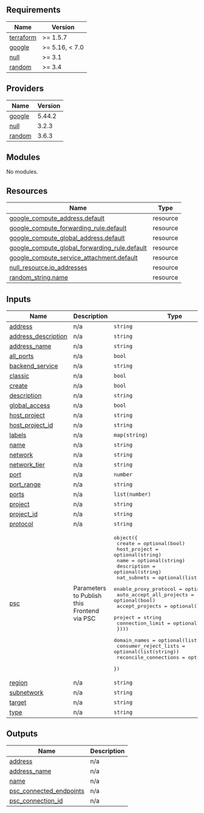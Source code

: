  
<!-- BEGIN_TF_DOCS -->
## Requirements

| Name | Version |
|------|---------|
| <a name="requirement_terraform"></a> [terraform](#requirement\_terraform) | >= 1.5.7 |
| <a name="requirement_google"></a> [google](#requirement\_google) | >= 5.16, < 7.0 |
| <a name="requirement_null"></a> [null](#requirement\_null) | >= 3.1 |
| <a name="requirement_random"></a> [random](#requirement\_random) | >= 3.4 |

## Providers

| Name | Version |
|------|---------|
| <a name="provider_google"></a> [google](#provider\_google) | 5.44.2 |
| <a name="provider_null"></a> [null](#provider\_null) | 3.2.3 |
| <a name="provider_random"></a> [random](#provider\_random) | 3.6.3 |

## Modules

No modules.

## Resources

| Name | Type |
|------|------|
| [google_compute_address.default](https://registry.terraform.io/providers/hashicorp/google/latest/docs/resources/compute_address) | resource |
| [google_compute_forwarding_rule.default](https://registry.terraform.io/providers/hashicorp/google/latest/docs/resources/compute_forwarding_rule) | resource |
| [google_compute_global_address.default](https://registry.terraform.io/providers/hashicorp/google/latest/docs/resources/compute_global_address) | resource |
| [google_compute_global_forwarding_rule.default](https://registry.terraform.io/providers/hashicorp/google/latest/docs/resources/compute_global_forwarding_rule) | resource |
| [google_compute_service_attachment.default](https://registry.terraform.io/providers/hashicorp/google/latest/docs/resources/compute_service_attachment) | resource |
| [null_resource.ip_addresses](https://registry.terraform.io/providers/hashicorp/null/latest/docs/resources/resource) | resource |
| [random_string.name](https://registry.terraform.io/providers/hashicorp/random/latest/docs/resources/string) | resource |

## Inputs

| Name | Description | Type | Default | Required |
|------|-------------|------|---------|:--------:|
| <a name="input_address"></a> [address](#input\_address) | n/a | `string` | `null` | no |
| <a name="input_address_description"></a> [address\_description](#input\_address\_description) | n/a | `string` | `null` | no |
| <a name="input_address_name"></a> [address\_name](#input\_address\_name) | n/a | `string` | `null` | no |
| <a name="input_all_ports"></a> [all\_ports](#input\_all\_ports) | n/a | `bool` | `null` | no |
| <a name="input_backend_service"></a> [backend\_service](#input\_backend\_service) | n/a | `string` | `null` | no |
| <a name="input_classic"></a> [classic](#input\_classic) | n/a | `bool` | `false` | no |
| <a name="input_create"></a> [create](#input\_create) | n/a | `bool` | `true` | no |
| <a name="input_description"></a> [description](#input\_description) | n/a | `string` | `null` | no |
| <a name="input_global_access"></a> [global\_access](#input\_global\_access) | n/a | `bool` | `false` | no |
| <a name="input_host_project"></a> [host\_project](#input\_host\_project) | n/a | `string` | `null` | no |
| <a name="input_host_project_id"></a> [host\_project\_id](#input\_host\_project\_id) | n/a | `string` | `null` | no |
| <a name="input_labels"></a> [labels](#input\_labels) | n/a | `map(string)` | `null` | no |
| <a name="input_name"></a> [name](#input\_name) | n/a | `string` | `null` | no |
| <a name="input_network"></a> [network](#input\_network) | n/a | `string` | `null` | no |
| <a name="input_network_tier"></a> [network\_tier](#input\_network\_tier) | n/a | `string` | `null` | no |
| <a name="input_port"></a> [port](#input\_port) | n/a | `number` | `null` | no |
| <a name="input_port_range"></a> [port\_range](#input\_port\_range) | n/a | `string` | `null` | no |
| <a name="input_ports"></a> [ports](#input\_ports) | n/a | `list(number)` | `null` | no |
| <a name="input_project"></a> [project](#input\_project) | n/a | `string` | `null` | no |
| <a name="input_project_id"></a> [project\_id](#input\_project\_id) | n/a | `string` | n/a | yes |
| <a name="input_protocol"></a> [protocol](#input\_protocol) | n/a | `string` | `null` | no |
| <a name="input_psc"></a> [psc](#input\_psc) | Parameters to Publish this Frontend via PSC | <pre>object({<br/>    create                   = optional(bool)<br/>    host_project             = optional(string)<br/>    name                     = optional(string)<br/>    description              = optional(string)<br/>    nat_subnets              = optional(list(string))<br/>    enable_proxy_protocol    = optional(bool)<br/>    auto_accept_all_projects = optional(bool)<br/>    accept_projects = optional(list(object({<br/>      project          = string<br/>      connection_limit = optional(number)<br/>    })))<br/>    domain_names          = optional(list(string))<br/>    consumer_reject_lists = optional(list(string))<br/>    reconcile_connections = optional(bool)<br/>  })</pre> | `null` | no |
| <a name="input_region"></a> [region](#input\_region) | n/a | `string` | `null` | no |
| <a name="input_subnetwork"></a> [subnetwork](#input\_subnetwork) | n/a | `string` | `null` | no |
| <a name="input_target"></a> [target](#input\_target) | n/a | `string` | `null` | no |
| <a name="input_type"></a> [type](#input\_type) | n/a | `string` | `null` | no |

## Outputs

| Name | Description |
|------|-------------|
| <a name="output_address"></a> [address](#output\_address) | n/a |
| <a name="output_address_name"></a> [address\_name](#output\_address\_name) | n/a |
| <a name="output_name"></a> [name](#output\_name) | n/a |
| <a name="output_psc_connected_endpoints"></a> [psc\_connected\_endpoints](#output\_psc\_connected\_endpoints) | n/a |
| <a name="output_psc_connection_id"></a> [psc\_connection\_id](#output\_psc\_connection\_id) | n/a |
<!-- END_TF_DOCS -->